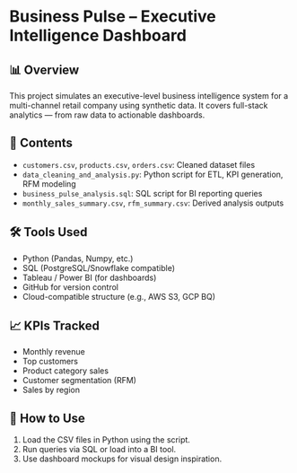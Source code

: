 # Business Pulse – Executive Intelligence Dashboard

## 📊 Overview
This project simulates an executive-level business intelligence system for a multi-channel retail company using synthetic data. It covers full-stack analytics — from raw data to actionable dashboards.

## 📁 Contents
- `customers.csv`, `products.csv`, `orders.csv`: Cleaned dataset files
- `data_cleaning_and_analysis.py`: Python script for ETL, KPI generation, RFM modeling
- `business_pulse_analysis.sql`: SQL script for BI reporting queries
- `monthly_sales_summary.csv`, `rfm_summary.csv`: Derived analysis outputs

## 🛠️ Tools Used
- Python (Pandas, Numpy, etc.)
- SQL (PostgreSQL/Snowflake compatible)
- Tableau / Power BI (for dashboards)
- GitHub for version control
- Cloud-compatible structure (e.g., AWS S3, GCP BQ)

## 📈 KPIs Tracked
- Monthly revenue
- Top customers
- Product category sales
- Customer segmentation (RFM)
- Sales by region

## 🚀 How to Use
1. Load the CSV files in Python using the script.
2. Run queries via SQL or load into a BI tool.
3. Use dashboard mockups for visual design inspiration.

